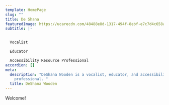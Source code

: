 ```yaml
---
template: HomePage
slug: ""
title: De Shana
featuredImage: https://ucarecdn.com/48488e8d-1317-494f-8ebf-e7c7d4c658a4/-/crop/1280x963/0,0/-/preview/
subtitle: |-
  

  Vocalist 

  Educator 

  Accessibility Resource Professional
accordion: []
meta:
  description: "DeShana Wooden is a vocalist, educator, and accessibility resource
    professional. "
  title: DeShana Wooden
---
```

Welcome!